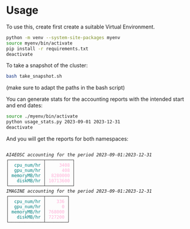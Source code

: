 # Usage

To use this, create first create a suitable Virtual Environment.

```bash
python -m venv --system-site-packages myenv
source myenv/bin/activate
pip install -r requirements.txt
deactivate
```

To take a snapshot of the cluster:
```bash
bash take_snapshot.sh
```
(make sure to adapt the paths in the bash script)

You can generate stats for the accounting reports with the intended start and end dates:

```bash
source ./myenv/bin/activate
python usage_stats.py 2023-09-01 2023-12-31
deactivate
```

And you will get the reports for both namespaces:

<style>
.r1 {font-style: italic}
.r2 {color: #008080; text-decoration-color: #008080}
.r3 {color: #ffafd7; text-decoration-color: #ffafd7}
</style>

<body>
<pre style="font-family:Menlo,'DejaVu Sans Mono',consolas,'Courier New',monospace"><code>
<span class="r1">AI4EOSC accounting for the period 2023-09-01:2023-12-31</span>
┌─────────────┬──────────┐
│<span class="r2">  cpu_num/hr </span>│<span class="r3">     3408 </span>│
│<span class="r2">  gpu_num/hr </span>│<span class="r3">      408 </span>│
│<span class="r2"> memoryMB/hr </span>│<span class="r3">  8280000 </span>│
│<span class="r2">   diskMB/hr </span>│<span class="r3"> 10713600 </span>│
└─────────────┴──────────┘
<span class="r1">IMAGINE accounting for the period 2023-09-01:2023-12-31</span>
┌─────────────┬────────┐
│<span class="r2">  cpu_num/hr </span>│<span class="r3">    336 </span>│
│<span class="r2">  gpu_num/hr </span>│<span class="r3">      0 </span>│
│<span class="r2"> memoryMB/hr </span>│<span class="r3"> 768000 </span>│
│<span class="r2">   diskMB/hr </span>│<span class="r3"> 727200 </span>│
└─────────────┴────────┘
</code></pre>
</body>
